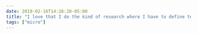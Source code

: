 ```yaml
---
date: 2019-02-16T14:26:20-05:00
title: "I love that I do the kind of research where I have to define terms like “hashtag” and “meme,” but I hate trying to figure out how much of a 1,000-word conference proposal to dedicate to those definitions."
tags: ["micro"]
---
```

